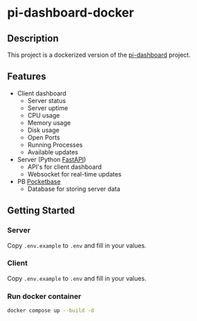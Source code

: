 # pi-dashboard-docker

## Description

This project is a dockerized version of the [pi-dashboard](https://github.com/engageintellect/pi) project.

## Features

- Client dashboard
  - Server status
  - Server uptime
  - CPU usage
  - Memory usage
  - Disk usage
  - Open Ports
  - Running Processes
  - Available updates
- Server (Python [FastAPI](https://fastapi.tiangolo.com/))
  - API's for client dashboard
  - Websocket for real-time updates
- PB [Pocketbase](https://pocketbase.io)
  - Database for storing server data

## Getting Started

### Server

Copy `.env.example` to `.env` and fill in your values.

### Client

Copy `.env.example` to `.env` and fill in your values.

### Run docker container

```bash
docker compose up --build -d
```
